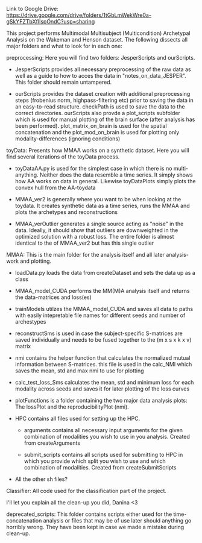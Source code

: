 Link to Google Drive: https://drive.google.com/drive/folders/1tGbLmWekWre0a-gSkYFZTbXflIspOndC?usp=sharing

This project performs Multimodal Multisubject (Multicondition) Archetypal Analysis on the Wakeman and Henson dataset. The following dissects all major folders and what to look for in each one:

preprocessing: Here you will find two folders: JesperScripts and ourScripts.
        
- JesperScripts provides all necessary preprocessing of the raw data as well as a guide to how to acces the data in "notes_on_data_JESPER". This folder should remain untampered.

- ourScripts provides the dataset creation with additional preprocessing steps (frobenius norm, highpass-filtering etc) prior to saving the data in an easy-to-read structure. checkPath is used to save the data to the correct directories. ourScripts also provde a plot_scripts subfolder which is used for manual plotting of the brain surface (after analysis has been performed). plot_matrix_on_brain is used for the spatial concatenation and the plot_mod_on_brain is used for plotting only modality-differences (ignoring conditions)

toyData: Presents how MMAA works on a synthetic dataset. Here you will find several iterations of the toyData process.

- toyDataAA.py is used for the simplest case in which there is no multi-anything. Neither does the data resemble a time series. It simply shows how AA works on data in general. Likewise toyDataPlots simply plots the convex hull from the AA-toydata
    
- MMAA_ver2 is generally where you want to be when looking at the toydata. It creates synthetic data as a time series, runs the MMAA and plots the archetypes and reconstructions

- MMAA_verOutlier generates a single source acting as "noise" in the data. Ideally, it should show that outliers are downweighted in the optimized solution with a robust loss. The entire folder is almost identical to the of MMAA_ver2 but has this single outlier

MMAA: This is the main folder for the analysis itself and all later analysis-work and plotting.

- loadData.py loads the data from createDataset and sets the data up as a class
        
- MMAA_model_CUDA performs the MM(M)A analysis itself and returns the data-matrices and loss(es)

- trainModels utilzes the MMAA_model_CUDA and saves all data to paths with easily intepretable file names for different seeds and number of archestypes

- reconstructSms is used in case the subject-specific S-matrices are saved individually and needs to be fused together to the (m x s x k x v) matrix

- nmi contains the helper function that calculates the normalized mutual information between S-matrices. this file is used in the calc_NMI which saves the mean, std and max nmi to use for plotting

- calc_test_loss_Sms calculates the mean, std and minimum loss for each modality across seeds and saves it for later plotting of the loss curves

- plotFunctions is a folder containing the two major data analysis plots: The lossPlot and the reproducibilityPlot (nmi). 

- HPC contains all files used for setting up the HPC. 
  - arguments contains all necessary input arguments for the given combination of modalities you wish to use in you analysis. Created from createArguments

  - submit_scripts contains all scripts used for submitting to HPC in which you provide which split you wish to use and which combination of modalities. Created from createSubmitScripts

- All the other sh files?

Classifier: All code used for the classification part of the project.

I'll let you explain all the clean-up you did, Danina <3

deprecated_scripts: This folder contains scripts either used for the time-concatenation analysis or files that may be of use later should anything go horribly wrong. They have been kept in case we made a mistake during clean-up.

